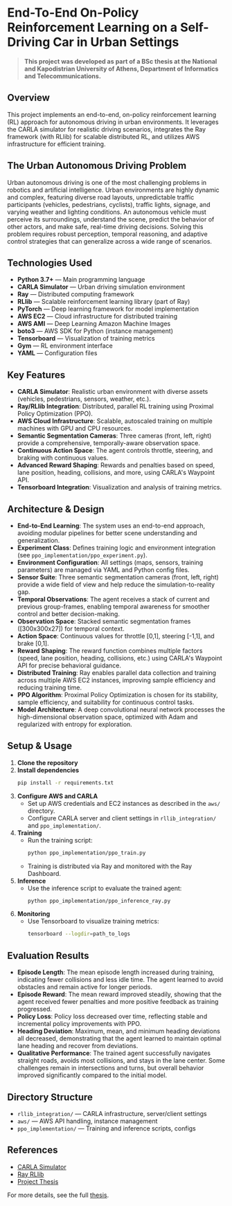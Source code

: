 # End-To-End On-Policy Reinforcement Learning on a Self-Driving Car in Urban Settings

> **This project was developed as part of a BSc thesis at the National and Kapodistrian University of Athens, Department of Informatics and Telecommunications.**

## Overview
This project implements an end-to-end, on-policy reinforcement learning (RL) approach for autonomous driving in urban environments. It leverages the CARLA simulator for realistic driving scenarios, integrates the Ray framework (with RLlib) for scalable distributed RL, and utilizes AWS infrastructure for efficient training.

## The Urban Autonomous Driving Problem
Urban autonomous driving is one of the most challenging problems in robotics and artificial intelligence. Urban environments are highly dynamic and complex, featuring diverse road layouts, unpredictable traffic participants (vehicles, pedestrians, cyclists), traffic lights, signage, and varying weather and lighting conditions. An autonomous vehicle must perceive its surroundings, understand the scene, predict the behavior of other actors, and make safe, real-time driving decisions. Solving this problem requires robust perception, temporal reasoning, and adaptive control strategies that can generalize across a wide range of scenarios.

## Technologies Used
- **Python 3.7+** — Main programming language
- **CARLA Simulator** — Urban driving simulation environment
- **Ray** — Distributed computing framework
- **RLlib** — Scalable reinforcement learning library (part of Ray)
- **PyTorch** — Deep learning framework for model implementation
- **AWS EC2** — Cloud infrastructure for distributed training
- **AWS AMI** — Deep Learning Amazon Machine Images
- **boto3** — AWS SDK for Python (instance management)
- **Tensorboard** — Visualization of training metrics
- **Gym** — RL environment interface
- **YAML** — Configuration files

## Key Features
- **CARLA Simulator**: Realistic urban environment with diverse assets (vehicles, pedestrians, sensors, weather, etc.).
- **Ray/RLlib Integration**: Distributed, parallel RL training using Proximal Policy Optimization (PPO).
- **AWS Cloud Infrastructure**: Scalable, autoscaled training on multiple machines with GPU and CPU resources.
- **Semantic Segmentation Cameras**: Three cameras (front, left, right) provide a comprehensive, temporally-aware observation space.
- **Continuous Action Space**: The agent controls throttle, steering, and braking with continuous values.
- **Advanced Reward Shaping**: Rewards and penalties based on speed, lane position, heading, collisions, and more, using CARLA's Waypoint API.
- **Tensorboard Integration**: Visualization and analysis of training metrics.

## Architecture & Design
- **End-to-End Learning**: The system uses an end-to-end approach, avoiding modular pipelines for better scene understanding and generalization.
- **Experiment Class**: Defines training logic and environment integration (see `ppo_implementation/ppo_experiment.py`).
- **Environment Configuration**: All settings (maps, sensors, training parameters) are managed via YAML and Python config files.
- **Sensor Suite**: Three semantic segmentation cameras (front, left, right) provide a wide field of view and help reduce the simulation-to-reality gap.
- **Temporal Observations**: The agent receives a stack of current and previous group-frames, enabling temporal awareness for smoother control and better decision-making.
- **Observation Space**: Stacked semantic segmentation frames ([300x300x27]) for temporal context.
- **Action Space**: Continuous values for throttle [0,1], steering [-1,1], and brake [0,1].
- **Reward Shaping**: The reward function combines multiple factors (speed, lane position, heading, collisions, etc.) using CARLA's Waypoint API for precise behavioral guidance.
- **Distributed Training**: Ray enables parallel data collection and training across multiple AWS EC2 instances, improving sample efficiency and reducing training time.
- **PPO Algorithm**: Proximal Policy Optimization is chosen for its stability, sample efficiency, and suitability for continuous control tasks.
- **Model Architecture**: A deep convolutional neural network processes the high-dimensional observation space, optimized with Adam and regularized with entropy for exploration.

## Setup & Usage
1. **Clone the repository**
2. **Install dependencies**
   ```bash
   pip install -r requirements.txt
   ```
3. **Configure AWS and CARLA**
   - Set up AWS credentials and EC2 instances as described in the `aws/` directory.
   - Configure CARLA server and client settings in `rllib_integration/` and `ppo_implementation/`.
4. **Training**
   - Run the training script:
     ```bash
     python ppo_implementation/ppo_train.py
     ```
   - Training is distributed via Ray and monitored with the Ray Dashboard.
5. **Inference**
   - Use the inference script to evaluate the trained agent:
     ```bash
     python ppo_implementation/ppo_inference_ray.py
     ```
6. **Monitoring**
   - Use Tensorboard to visualize training metrics:
     ```bash
     tensorboard --logdir=path_to_logs
     ```

## Evaluation Results
- **Episode Length**: The mean episode length increased during training, indicating fewer collisions and less idle time. The agent learned to avoid obstacles and remain active for longer periods.
- **Episode Reward**: The mean reward improved steadily, showing that the agent received fewer penalties and more positive feedback as training progressed.
- **Policy Loss**: Policy loss decreased over time, reflecting stable and incremental policy improvements with PPO.
- **Heading Deviation**: Maximum, mean, and minimum heading deviations all decreased, demonstrating that the agent learned to maintain optimal lane heading and recover from deviations.
- **Qualitative Performance**: The trained agent successfully navigates straight roads, avoids most collisions, and stays in the lane center. Some challenges remain in intersections and turns, but overall behavior improved significantly compared to the initial model.

## Directory Structure
- `rllib_integration/` — CARLA infrastructure, server/client settings
- `aws/` — AWS API handling, instance management
- `ppo_implementation/` — Training and inference scripts, configs

## References
- [CARLA Simulator](https://carla.org/)
- [Ray RLlib](https://docs.ray.io/en/latest/rllib/index.html)
- [Project Thesis](thesis.txt)

For more details, see the full [thesis](thesis/End-To-End%20On-Policy%20Reinforcement%20Learning%20on%20a%20Self-Driving%20Car%20in%20Urban%20Settings.pdf).
